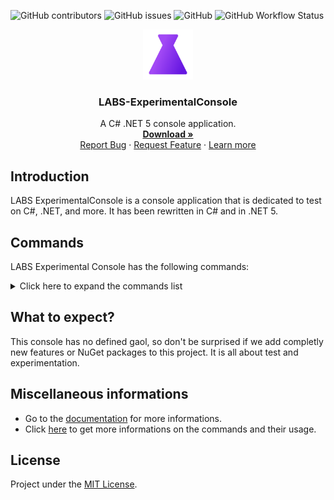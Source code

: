 ![GitHub contributors](https://img.shields.io/github/contributors/Leo-Corporation/LABS-ExperimentalConsole)
![GitHub issues](https://img.shields.io/github/issues/Leo-Corporation/LABS-ExperimentalConsole)
![GitHub](https://img.shields.io/github/license/Leo-Corporation/LABS-ExperimentalConsole)
![GitHub Workflow Status](https://img.shields.io/github/workflow/status/Leo-Corporation/LABS-ExperimentalConsole/.NET%20Core) 
<br />
<p align="center">
  <a href="https://github.com/Leo-Corporation/LABS-ExperimentalConsole">
    <img src=".github/images/logo.png" alt="Logo" width="80" height="80">
  </a>

  <h3 align="center">LABS-ExperimentalConsole</h3>

  <p align="center">
    A C# .NET 5 console application.
    <br />
    <a href="https://github.com/Leo-Corporation/LABS-ExperimentalConsole/releases"><strong>Download »</strong></a>
    <br />
    <a href="https://github.com/Leo-Corporation/LABS-ExperimentalConsole/issues/new?assignees=&labels=bug&template=bug_report.md&title=%5BBug%5D+">Report Bug</a>
    ·
    <a href="https://github.com/Leo-Corporation/LABS-ExperimentalConsole/issues/new?assignees=&labels=suggestion+enhancement&template=feature_request.md&title=%5BEnhancement%5D+">Request Feature</a>
    ·
    <a href="https://en.leocorp.fr/labs">Learn more</a>

  </p>
</p>

## Introduction
LABS ExperimentalConsole is a console application that is dedicated to test on C#, .NET, and more.
It has been rewritten in C# and in .NET 5.
## Commands
LABS Experimental Console has the following commands:
<details>
  <summary>Click here to expand the commands list</summary>

* ver
* help
* clear
* cls
* about
* list
* update
* repo
* logo
* usage
* beep
* sum
* searchfile
* test
* dotnet
* leocorplibrary

</details>



## What to expect?
This console has no defined gaol, so don't be surprised if we add completly new features or NuGet packages to this project. It is all about test and experimentation.

## Miscellaneous informations
- Go to the [documentation](https://github.com/Leo-Corporation/LABS-ExperimentalConsole/wiki) for more informations.
- Click [here](https://github.com/Leo-Corporation/LABS-ExperimentalConsole/wiki/Commands) to get more informations on the commands and their usage.
## License
Project under the [MIT License](https://github.com/Leo-Corporation/LABS-ExperimentalConsole/blob/master/LICENSE.md).
